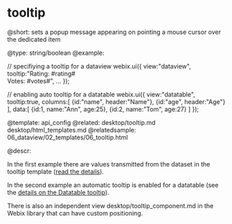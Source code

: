 tooltip
=============


@short: sets a popup message appearing on pointing a mouse cursor over the dedicated item 
	

@type: string/boolean
@example:

// specifiying a tooltip for a dataview
webix.ui({
     view:"dataview",
     tooltip:"Rating: #rating#<br/> Votes: #votes#",
     ...
});

// enabling auto tooltip for a datatable
webix.ui({
    view:"datatable",
    tooltip:true,
    columns:[
        {id:"name", header:"Name"},
        {id:"age", header:"Age"}
    ],
    data:[
        {id:1, name:"Ann", age:25},
        {id:2, name:"Tom", age:27}
    ]
});


@template:	api_config
@related: 
	desktop/tooltip.md
    desktop/html_templates.md
@relatedsample:
	06_dataview/02_templates/06_tooltip.html
    
@descr:  

In the first example there are values transmitted from the dataset in the tooltip template ([read the details](desktop/tooltip.md)).

In the second example an automatic tooltip is enabled for a datatable (see the [details on the Datatable tooltip](desktop/tooltip.md#datatabletooltip)).

There is also an independent view desktop/tooltip_component.md in the Webix library that can have custom positioning.



